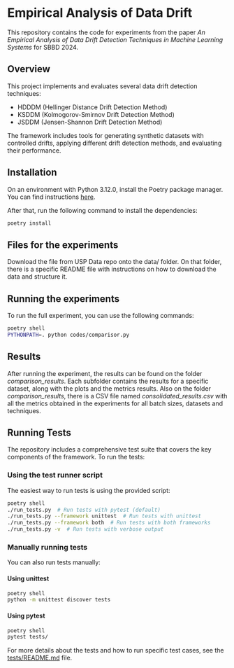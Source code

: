 # Empirical Analysis of Data Drift

This repository contains the code for experiments from the paper *An Empirical Analysis of Data Drift Detection Techniques in Machine Learning Systems* for SBBD 2024.

## Overview

This project implements and evaluates several data drift detection techniques:

- HDDDM (Hellinger Distance Drift Detection Method)
- KSDDM (Kolmogorov-Smirnov Drift Detection Method)
- JSDDM (Jensen-Shannon Drift Detection Method)

The framework includes tools for generating synthetic datasets with controlled drifts, applying different drift detection methods, and evaluating their performance.

## Installation

On an environment with Python 3.12.0, install the Poetry package manager. You can find instructions [here](https://python-poetry.org/docs/).

After that, run the following command to install the dependencies:

```bash
poetry install
```

## Files for the experiments

Download the file from USP Data repo onto the data/ folder.
On that folder, there is a specific README file with instructions on how to download the data and structure it.


## Running the experiments

To run the full experiment, you can use the following commands:

```bash
poetry shell
PYTHONPATH=. python codes/comparisor.py
```

## Results

After running the experiment, the results can be found on the folder _comparison_results_. 
Each subfolder contains the results for a specific dataset, along with the plots and the metrics results.
Also on the folder _comparison_results_, there is a CSV file named _consolidated_results.csv_ with all the metrics obtained in the experiments for all batch sizes, datasets and techniques.

## Running Tests

The repository includes a comprehensive test suite that covers the key components of the framework. To run the tests:

### Using the test runner script

The easiest way to run tests is using the provided script:

```bash
poetry shell
./run_tests.py  # Run tests with pytest (default)
./run_tests.py --framework unittest  # Run tests with unittest
./run_tests.py --framework both  # Run tests with both frameworks
./run_tests.py -v  # Run tests with verbose output
```

### Manually running tests

You can also run tests manually:

#### Using unittest

```bash
poetry shell
python -m unittest discover tests
```

#### Using pytest

```bash
poetry shell
pytest tests/
```

For more details about the tests and how to run specific test cases, see the [tests/README.md](tests/README.md) file.
